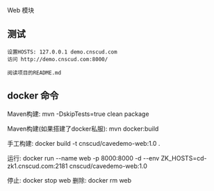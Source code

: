Web 模块

## 测试
    设置HOSTS: 127.0.0.1 demo.cnscud.com
    访问 http://demo.cnscud.com:8000/
    
    阅读项目的README.md

## docker 命令

Maven构建: mvn  -DskipTests=true clean package

Maven构建(如果搭建了docker私服): mvn docker:build

手工构建: docker build -t cnscud/cavedemo-web:1.0 .

运行: docker run --name web -p 8000:8000 -d  --env ZK_HOSTS=cd-zk1.cnscud.com:2181 cnscud/cavedemo-web:1.0

停止: docker stop web
删除: docker rm web


